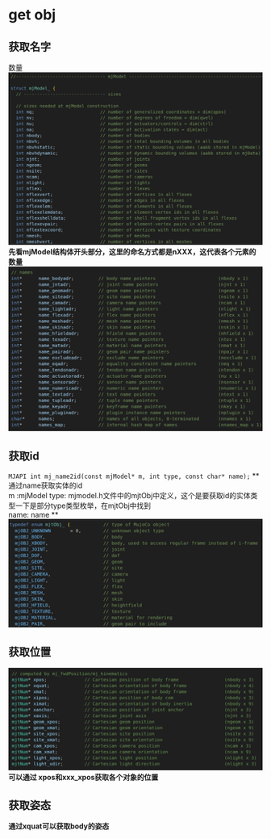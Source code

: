 # get obj
## 获取名字
数量
![](../../MJCF/asset/entity.png)
**先看mjModel结构体开头部分，这里的命名方式都是nXXX，这代表各个元素的数量**
![](../../MJCF/asset/names.png)
## 获取id
`MJAPI int mj_name2id(const mjModel* m, int type, const char* name);`
**通过name获取实体的id          
m :mjModel
type:   mjmodel.h文件中的mjtObj中定义，这个是要获取id的实体类型一下是部分type类型枚举，在mjtObj中找到       
name: name
**     
![](../../MJCF/asset/enum_mjtobj.png)
## 获取位置
![](../../MJCF/asset/xpos.png)
**可以通过 xpos和xxx_xpos获取各个对象的位置**
## 获取姿态
**通过xquat可以获取body的姿态**




